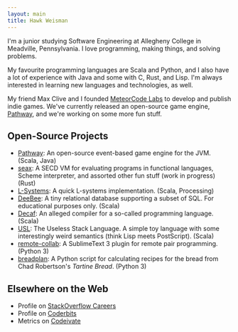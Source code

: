 ```yaml
---
layout: main
title: Hawk Weisman
---
```


I'm a junior studying Software Engineering at Allegheny College in Meadville, Pennsylvania. I love programming, making things, and solving problems. 

My favourite programming languages are Scala and Python, and I also have a lot of experience with Java and some with C, Rust, and Lisp. I'm always interested in learning new languages and technologies, as well.

My friend Max Clive and I founded [MeteorCode Labs](https://meteorcodelabs.com) to develop and publish indie games. We've currently released an open-source game engine, [Pathway](https://github.com/MeteorCode/Pathway), and we're working on some more fun stuff.

Open-Source Projects
--------------------

+ [Pathway](https://github.com/MeteorCode/Pathway): An open-source event-based game engine for the JVM. (Scala, Java)
+ [seax](https://github.com/hawkw/seax): A SECD VM for evaluating programs in functional languages, Scheme interpreter, and assorted other fun stuff (work in progress) (Rust)
+ [L-Systems](http://hawkweisman.me/notebook/programming,computer/science,scala/2015/02/15/l-systems/): A quick L-systems implementation. (Scala, Processing)
+ [DeeBee](https://github.com/hawkw/deebee): A tiny relational database supporting a subset of SQL. For educational purposes only. (Scala)
+ [Decaf](decaf): An alleged compiler for a so-called programming language. (Scala)
+ [USL](https://github.com/hawkw/USL): The Useless Stack Language. A simple toy language with some interestingly weird semantics (think Lisp meets PostScript). (Scala)
+ [remote-collab](http://teamremote.github.io/remote-sublime/): A SublimeText 3 plugin for remote pair programming. (Python 3)
+ [breadplan](https://github.com/hawkw/breadplan): A Python script for calculating recipes for the bread from Chad Robertson's _Tartine Bread_. (Python 3)

Elsewhere on the Web
--------------------

+ Profile on [StackOverflow Careers](https://careers.stackoverflow.com/hawkw)
+ Profile on [Coderbits](https://coderbits.com/Hawk)
+ Metrics on [Codeivate](http://www.codeivate.com/users/hawk)